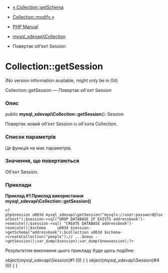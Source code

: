 - [« Collection::getSchema](mysql-xdevapi-collection.getschema.md)
- [Collection::modify »](mysql-xdevapi-collection.modify.md)

- [PHP Manual](index.md)
- [mysql_xdevapi\Collection](class.mysql-xdevapi-collection.md)
- Повертає об'єкт Session

# Collection::getSession

(No version information available, might only be in Git)

Collection::getSession — Повертає об'єкт Session

### Опис

public **mysql_xdevapi\Collection::getSession**(): Session

Повертає новий об'єкт Session із об'єкта Collection.

### Список параметрів

Ця функція не має параметрів.

### Значення, що повертаються

Об'єкт Session.

### Приклади

**Приклад #1 Приклад використання
**mysql_xdevapi\Collection::getSession()****

` <?php$session u003d mysql_xdevapi\getSession("mysqlx://user:password@localhost");$session->sql("DROP DATABASE IF EXISTS addressbook")->execute();$session->sql( "CREATE DATABASE addressbook")->execute();$schema     u003d $session->getSchema("addressbook");$collection u003d $schema->createCollection("people");// ...$news ->getSession();var_dump($session);var_dump($newsession);?> `

Результатом виконання цього прикладу буде щось подібне:

object(mysql_xdevapi\Session)#1 (0) {
}
object(mysql_xdevapi\Session)#4 (0) {
}
